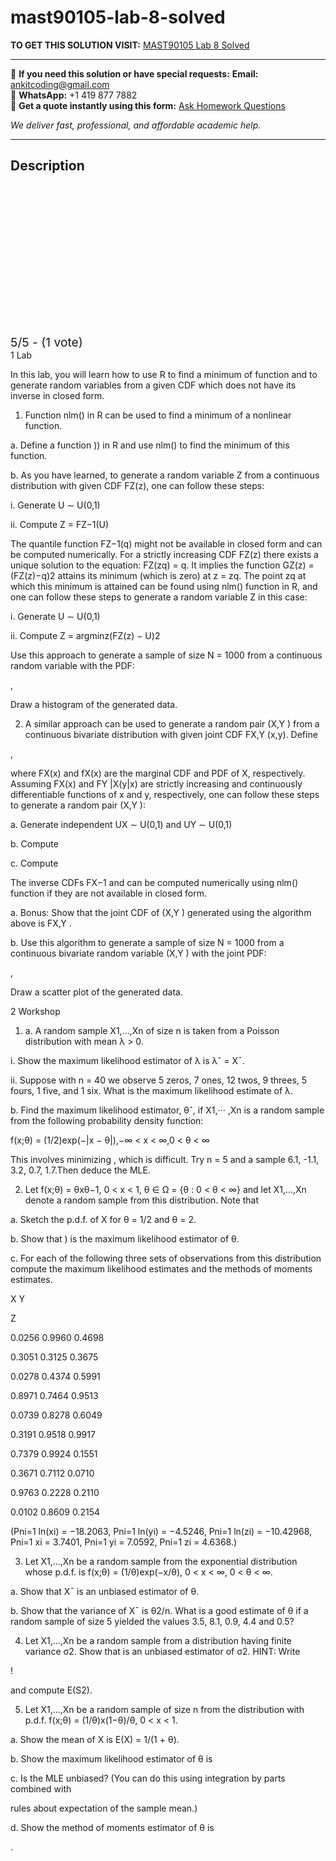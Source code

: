 # mast90105-lab-8-solved
**TO GET THIS SOLUTION VISIT:** [MAST90105 Lab 8 Solved](https://www.ankitcodinghub.com/product/mast90105-lab-and-workshop-8-solved/)


---

📩 **If you need this solution or have special requests:** **Email:** ankitcoding@gmail.com  
📱 **WhatsApp:** +1 419 877 7882  
📄 **Get a quote instantly using this form:** [Ask Homework Questions](https://www.ankitcodinghub.com/services/ask-homework-questions/)

*We deliver fast, professional, and affordable academic help.*

---

<h2>Description</h2>



<div class="kk-star-ratings kksr-auto kksr-align-center kksr-valign-top" data-payload="{&quot;align&quot;:&quot;center&quot;,&quot;id&quot;:&quot;112939&quot;,&quot;slug&quot;:&quot;default&quot;,&quot;valign&quot;:&quot;top&quot;,&quot;ignore&quot;:&quot;&quot;,&quot;reference&quot;:&quot;auto&quot;,&quot;class&quot;:&quot;&quot;,&quot;count&quot;:&quot;1&quot;,&quot;legendonly&quot;:&quot;&quot;,&quot;readonly&quot;:&quot;&quot;,&quot;score&quot;:&quot;5&quot;,&quot;starsonly&quot;:&quot;&quot;,&quot;best&quot;:&quot;5&quot;,&quot;gap&quot;:&quot;4&quot;,&quot;greet&quot;:&quot;Rate this product&quot;,&quot;legend&quot;:&quot;5\/5 - (1 vote)&quot;,&quot;size&quot;:&quot;24&quot;,&quot;title&quot;:&quot;MAST90105 Lab 8 Solved&quot;,&quot;width&quot;:&quot;138&quot;,&quot;_legend&quot;:&quot;{score}\/{best} - ({count} {votes})&quot;,&quot;font_factor&quot;:&quot;1.25&quot;}">

<div class="kksr-stars">

<div class="kksr-stars-inactive">
            <div class="kksr-star" data-star="1" style="padding-right: 4px">


<div class="kksr-icon" style="width: 24px; height: 24px;"></div>
        </div>
            <div class="kksr-star" data-star="2" style="padding-right: 4px">


<div class="kksr-icon" style="width: 24px; height: 24px;"></div>
        </div>
            <div class="kksr-star" data-star="3" style="padding-right: 4px">


<div class="kksr-icon" style="width: 24px; height: 24px;"></div>
        </div>
            <div class="kksr-star" data-star="4" style="padding-right: 4px">


<div class="kksr-icon" style="width: 24px; height: 24px;"></div>
        </div>
            <div class="kksr-star" data-star="5" style="padding-right: 4px">


<div class="kksr-icon" style="width: 24px; height: 24px;"></div>
        </div>
    </div>

<div class="kksr-stars-active" style="width: 138px;">
            <div class="kksr-star" style="padding-right: 4px">


<div class="kksr-icon" style="width: 24px; height: 24px;"></div>
        </div>
            <div class="kksr-star" style="padding-right: 4px">


<div class="kksr-icon" style="width: 24px; height: 24px;"></div>
        </div>
            <div class="kksr-star" style="padding-right: 4px">


<div class="kksr-icon" style="width: 24px; height: 24px;"></div>
        </div>
            <div class="kksr-star" style="padding-right: 4px">


<div class="kksr-icon" style="width: 24px; height: 24px;"></div>
        </div>
            <div class="kksr-star" style="padding-right: 4px">


<div class="kksr-icon" style="width: 24px; height: 24px;"></div>
        </div>
    </div>
</div>


<div class="kksr-legend" style="font-size: 19.2px;">
            5/5 - (1 vote)    </div>
    </div>
1 Lab

In this lab, you will learn how to use R to find a minimum of function and to generate random variables from a given CDF which does not have its inverse in closed form.

1. Function nlm() in R can be used to find a minimum of a nonlinear function.

a. Define a function )) in R and use nlm() to find the minimum of this function.

b. As you have learned, to generate a random variable Z from a continuous distribution with given CDF FZ(z), one can follow these steps:

i. Generate U ∼ U(0,1)

ii. Compute Z = FZ−1(U)

The quantile function FZ−1(q) might not be available in closed form and can be computed numerically. For a strictly increasing CDF FZ(z) there exists a unique solution to the equation: FZ(zq) = q. It implies the function GZ(z) = (FZ(z)−q)2 attains its minimum (which is zero) at z = zq. The point zq at which this minimum is attained can be found using nlm() function in R, and one can follow these steps to generate a random variable Z in this case:

i. Generate U ∼ U(0,1)

ii. Compute Z = argminz(FZ(z) − U)2

Use this approach to generate a sample of size N = 1000 from a continuous random variable with the PDF:

,

Draw a histogram of the generated data.

2. A similar approach can be used to generate a random pair (X,Y ) from a continuous bivariate distribution with given joint CDF FX,Y (x,y). Define

,

where FX(x) and fX(x) are the marginal CDF and PDF of X, respectively. Assuming FX(x) and FY |X(y|x) are strictly increasing and continuously differentiable functions of x and y, respectively, one can follow these steps to generate a random pair (X,Y ):

a. Generate independent UX ∼ U(0,1) and UY ∼ U(0,1)

b. Compute

c. Compute

The inverse CDFs FX−1 and can be computed numerically using nlm() function if they are not available in closed form.

a. Bonus: Show that the joint CDF of (X,Y ) generated using the algorithm above is FX,Y .

b. Use this algorithm to generate a sample of size N = 1000 from a continuous bivariate random variable (X,Y ) with the joint PDF:

,

Draw a scatter plot of the generated data.

2 Workshop

1. a. A random sample X1,…,Xn of size n is taken from a Poisson distribution with mean λ &gt; 0.

i. Show the maximum likelihood estimator of λ is λˆ = X¯.

ii. Suppose with n = 40 we observe 5 zeros, 7 ones, 12 twos, 9 threes, 5 fours, 1 five, and 1 six. What is the maximum likelihood estimate of λ.

b. Find the maximum likelihood estimator, θˆ, if X1,··· ,Xn is a random sample from the following probability density function:

f(x;θ) = (1/2)exp(−|x − θ|),−∞ &lt; x &lt; ∞,0 &lt; θ &lt; ∞

This involves minimizing , which is difficult. Try n = 5 and a sample 6.1, -1.1, 3.2, 0.7, 1.7.Then deduce the MLE.

2. Let f(x;θ) = θxθ−1, 0 &lt; x &lt; 1, θ ∈ Ω = {θ : 0 &lt; θ &lt; ∞} and let X1,…,Xn denote a random sample from this distribution. Note that

a. Sketch the p.d.f. of X for θ = 1/2 and θ = 2.

b. Show that ) is the maximum likelihood estimator of θ.

c. For each of the following three sets of observations from this distribution compute the maximum likelihood estimates and the methods of moments estimates.

X Y

Z

0.0256 0.9960 0.4698

0.3051 0.3125 0.3675

0.0278 0.4374 0.5991

0.8971 0.7464 0.9513

0.0739 0.8278 0.6049

0.3191 0.9518 0.9917

0.7379 0.9924 0.1551

0.3671 0.7112 0.0710

0.9763 0.2228 0.2110

0.0102 0.8609 0.2154

(Pni=1 ln(xi) = −18.2063, Pni=1 ln(yi) = −4.5246, Pni=1 ln(zi) = −10.42968, Pni=1 xi = 3.7401, Pni=1 yi = 7.0592, Pni=1 zi = 4.6368.)

3. Let X1,…,Xn be a random sample from the exponential distribution whose p.d.f. is f(x;θ) = (1/θ)exp(−x/θ), 0 &lt; x &lt; ∞, 0 &lt; θ &lt; ∞.

a. Show that X¯ is an unbiased estimator of θ.

b. Show that the variance of X¯ is θ2/n. What is a good estimate of θ if a random sample of size 5 yielded the values 3.5, 8.1, 0.9, 4.4 and 0.5?

4. Let X1,…,Xn be a random sample from a distribution having finite variance σ2. Show that is an unbiased estimator of σ2. HINT: Write

!

and compute E(S2).

5. Let X1,…,Xn be a random sample of size n from the distribution with p.d.f. f(x;θ) = (1/θ)x(1−θ)/θ, 0 &lt; x &lt; 1.

a. Show the mean of X is E(X) = 1/(1 + θ).

b. Show the maximum likelihood estimator of θ is

c. Is the MLE unbiased? (You can do this using integration by parts combined with

rules about expectation of the sample mean.)

d. Show the method of moments estimator of θ is

.

